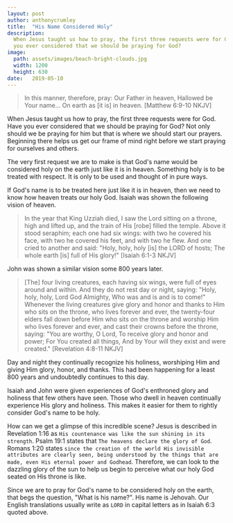 ```yaml
---
layout: post
author: anthonycrumley
title:  "His Name Considered Holy"
description: 
  When Jesus taught us how to pray, the first three requests were for God. Have
  you ever considered that we should be praying for God?
image: 
  path: assets/images/beach-bright-clouds.jpg
  width: 1200
  height: 630
date:   2019-05-10
---
```

> In this manner, therefore, pray: Our Father in heaven, Hallowed be Your name... On earth as [it is] in heaven. [Matthew 6:9-10 NKJV]

When Jesus taught us how to pray, the first three requests were for God. Have you ever considered that we should be praying for God? Not only should we be praying for him but that is where we should start our prayers. Beginning there helps us get our frame of mind right before we start praying for ourselves and others.

The very first request we are to make is that God's name would be considered holy on the earth just like it is in heaven. Something holy is to be treated with respect. It is only to be used and thought of in pure ways.

If God's name is to be treated here just like it is in heaven, then we need to know how heaven treats our holy God.  Isaiah was shown the following vision of heaven.

> In the year that King Uzziah died, I saw the Lord sitting on a throne, high and lifted up, and the train of His [robe] filled the temple. Above it stood seraphim; each one had six wings: with two he covered his face, with two he covered his feet, and with two he flew. And one cried to another and said: "Holy, holy, holy [is] the LORD of hosts; The whole earth [is] full of His glory!" [Isaiah 6:1-3 NKJV]

John was shown a similar vision some 800 years later.

> [The] four living creatures, each having six wings, were full of eyes around and within. And they do not rest day or night, saying: "Holy, holy, holy, Lord God Almighty, Who was and is and is to come!" Whenever the living creatures give glory and honor and thanks to Him who sits on the throne, who lives forever and ever, the twenty-four elders fall down before Him who sits on the throne and worship Him who lives forever and ever, and cast their crowns before the throne, saying: "You are worthy, O Lord, To receive glory and honor and power; For You created all things, And by Your will they exist and were created." [Revelation 4:8-11 NKJV]

Day and night they continually recognize his holiness, worshiping Him and giving Him glory, honor, and thanks. This had been happening for a least 800 years and undoubtedly continues to this day.

Isaiah and John were given experiences of God's enthroned glory and holiness that few others have seen. Those who dwell in heaven continually experience His glory and holiness. This makes it easier for them to rightly consider God's name to be holy. 

How can we get a glimpse of this incredible scene? Jesus is described in Revelation 1:16 as `His countenance was like the sun shining in its strength`.  Psalm 19:1 states that `The heavens declare the glory of God`. Romans 1:20 states `since the creation of the world His invisible attributes are clearly seen, being understood by the things that are made, even His eternal power and Godhead`. Therefore, we can look to the dazzling glory of the sun to help us begin to perceive what our holy God seated on His throne is like.

Since we are to pray for God's name to be considered holy on the earth, that begs the question, "What is his name?".  His name is Jehovah. Our English translations usually write as `LORD` in capital letters as in Isaiah 6:3 quoted above.
